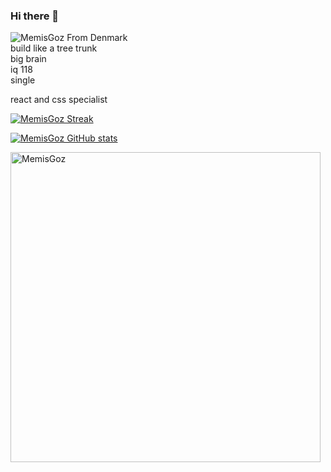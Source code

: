 ### Hi there 👋
<img src="https://komarev.com/ghpvc/?username=MemisGoz&label=Profile%20views&color=0e75b6&style=flat" alt="MemisGoz" />
From Denmark <br>
build like a tree trunk<br>
big brain<br>
iq 118<br>
single<br>

react and css specialist


[![MemisGoz Streak](https://github-readme-streak-stats.herokuapp.com/?user=MemisGoz&theme=dark-smoky&fire=FFAB4C)](https://git.io/streak-stats)


[![MemisGoz GitHub stats](https://github-readme-stats.vercel.app/api?username=MemisGoz&theme=radical)](https://github.com/anuraghazra/github-readme-stats)


<p><img align="center" width="496px" src="https://github-readme-stats.vercel.app/api/top-langs?username=MemisGoz&show_icons=true&locale=en&layout=compact&theme=radical" alt="MemisGoz" /></p>
